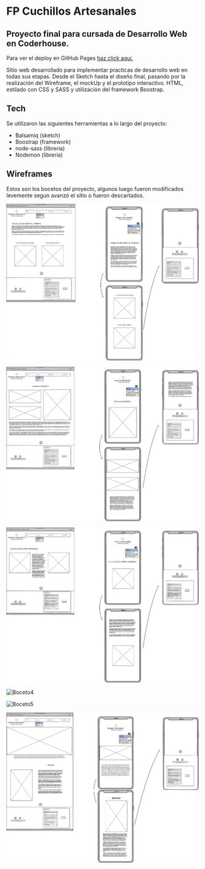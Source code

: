 # FP Cuchillos Artesanales
## Proyecto final para cursada de Desarrollo Web en Coderhouse.

Para ver el deploy en GitHub Pages [haz click aquí.](https://lucasluccaroni.github.io/cuchillos-artesanales-fp/)

Sitio web desarrollado para implementar practicas de desarrollo web en todas sus etapas. Desde el Sketch hasta el diseño final, pasando por la realización del Wireframe, el mockUp y el prototipo interactivo.
HTML, estilado con CSS y SASS y utilización del framework Boostrap.

## Tech
Se utilizaron las siguientes herramientas a lo largo del proyecto:
- Balsamiq (sketch)
- Boostrap (framework)
- node-sass (libreria)
- Nodemon (libreria)

## Wireframes
Estos son los bocetos del proyecto, algunos luego fueron modificados levemente segun avanzó el sitio o fueron descartados.

![Boceto1](/imagenes/bocetos/cuchillos.acero.al.carbono.png)

![Boceto2](/imagenes/bocetos/cuchillos.acero.damasco.png)

![Boceto3](/imagenes/bocetos/cuchillos.acero.inoxidable.png)

![Boceto4](/imagenes/bocetos/diseño.de.hoja.png)

![Boceto5](/imagenes/bocetos/empuñaduras.png)

![Boceto6](/imagenes/bocetos/index.png)
